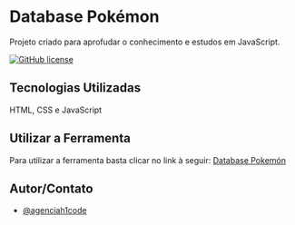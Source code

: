# Database Pokémon

Projeto criado para aprofudar o conhecimento e estudos em JavaScript.

[![GitHub license](https://img.shields.io/github/license/agenciah1code/pokemondb.svg)](https://github.com/agenciah1code/pokemondb/blob/master/LICENSE)

## Tecnologias Utilizadas

HTML, CSS e JavaScript

## Utilizar a Ferramenta

Para utilizar a ferramenta basta clicar no link à seguir: [Database Pokemón](https://agenciah1code.github.io/pokemondb/)

## Autor/Contato

- [@agenciah1code](https://www.github.com/agenciah1code)
